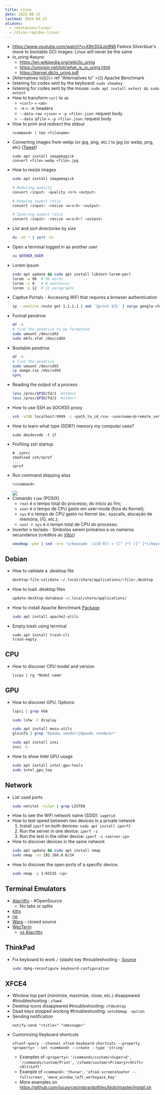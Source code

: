 ```yaml
---
title: Linux
date: 2023-08-15
lastmod: 2025-04-23
aliases:
  - /anotacoes/linux/
  - /dicas-rapidas-linux/
---
```

- https://www.youtube.com/watch?v=X8h304Jp9N8 Fedora Silverblue's move to bootable OCI images: Linux will never be the same
- io_uring #async
	- https://en.wikipedia.org/wiki/Io_uring
	- https://unixism.net/loti/what_is_io_uring.html
	- https://kernel.dk/io_uring.pdf
- [Alternatives to]({{< ref "Alternatives to" >}}) Apache Benchmark
- listening for codes sent by the keyboard: `sudo showkey`
- listening for codes sent by the mouse: `sudo apt install evtest && sudo evtest`
- How to transform `curl` to `ab`
	- `<curl>` = `<ab>`
	- `-H` = `-H`: headers
	- `--data-raw <json>` = `-p <file>.json`: request body
	- `--data @file` = `-p <file>.json`: request body
- How to print and redirect the stdout
	```shell
	<command> | tee <filename>
	```
- Converting images from webp (or jpg, png, etc.) to jpg (or webp, png, etc) ([Tweet](https://twitter.com/lucasrcezimbra/status/1718995187878256796))
	```shell
	sudo apt install imagemagick
	convert <file>.webp <file>.jpg
	```
- How to resize images
	```bash
	sudo apt install imagemagick
	```
	```bash
	# Reducing quality
	convert <input> -quality <n>% <output>
	```
	```bash
	# Keeping aspect ratio
	convert <input> -resize <w>x<h> <output>
	```
	```bash
	# Ignoring aspect ratio
	convert <input> -resize <w>x<h>! <output>
	```
- List and sort directories by size
	```bash
	du -sh * | sort -hr
	```
- Open a terminal logged in as another user
	```bash
	su $OTHER_USER
	```
- Lorem Ipsum
	```bash
	sudo apt update && sudo apt install libtext-lorem-perl
	lorem -w 96  # 96 words
	lorem -s 8   # 8 sentences
	lorem -p 12  # 12 paragraphs
	```
- Captive Portals - Accessing WiFi that requires a browser authentication
	```bash
	ip --oneline route get 1.1.1.1 | awk '{print $3}' | xargs google-chrome
	```
- Format pendrive
	```bash
	df -h
	# find the pendrive to be formatted
	sudo umount /dev/sdXX
	sudo mkfs.vfat /dev/sdXX
	```
- Bootable pendrive
	```bash
	df -h
	# find the pendrive
	sudo umount /dev/sdXX
	cp image.iso /dev/sdXX
	sync
	```
- Reading the output of a process
	```bash
	less /proc/$PID/fd/1  #stdout
	less /proc/$PID/fd/2  #stderr
	```
- How to use SSH as SOCKS5 proxy
	```bash
	ssh -vCND localhost:9999 -i <path_to_id_rsa> <username>@<remote_server>
	```
- How to learn what type (DDR?) memory my computer uses?
	```shell
	sudo dmidecode -t 17
	```
- Profiling zsh startup
	```shell
	# .zshrc
	zmodload zsh/zprof
	...
	zprof
	```
- Run command skipping alias
	```shell
	\<command>
	```
	![](/anotacoes/Assets/linux-shell-skip-alias.png)
- Comando `time` (POSIX)
	- `real` é o tempo total do processo, do início ao fim;
	- `user` é o tempo de CPU gasto em user-mode (fora do Kernel);
	- `sys` é o tempo de CPU gasto no Kernel (ex.: syscalls, alocação de memória, I/O, etc.);
	- `user + sys` é o tempo total de CPU do processo;
- Inverter o teclado - Símbolos serem primários e os números secundários (créditos ao [Vítor](https://elmord.org/))
	```bash
	xmodmap -pke | sed -nre 's/keycode  (1[0-9]) = ([^ ]*) ([^ ]*)/keycode \1 = \3 \2/p' | xmodmap -
	```


## Debian
- How to validate a .desktop file
	```bash
	desktop-file-validate ~/.local/share/applications/<file>.desktop
	```
- How to load .desktop files
	```bash
	update-desktop-database ~/.local/share/applications/
	```
- How to install Apache Benchmark [Package](https://packages.debian.org/sid/apache2-utils)
	```bash
	sudo apt install apache2-utils
	```
- Empty trash using terminal
  ```shell
  sudo apt install trash-cli
  trash-empty
  ```


## CPU
- How to discover CPU model and version
    ```shell
    lscpu | rg 'Model name'
    ```

## GPU
- How to discover GPU. Options:
	```bash
	lspci | grep VGA
	```
	```bash
	sudo lshw -C display
	```
	```bash
	sudo apt install mesa-utils
	glxinfo | grep "OpenGL vendor\|OpenGL renderer"
	```
	```bash
	sudo apt install inxi
	inxi -G
	```

- How to show Intel GPU usage
	```bash
	sudo apt install intel-gpu-tools
	sudo intel_gpu_top
	```

## Network
- List used ports
	```bash
	sudo netstat -tulpn | grep LISTEN
	```
- How to see the WiFi network name (SSID): `iwgetid`
- How to test speed between two devices in a private network
	1. Install `iperf` on both devices: `sudo apt install iperf3`
	2. Run the server in one device: `iperf -s`
	3. Run the test in the other device: `iperf -c <server-ip>`
- How to discover devices in the same network
	```bash
	sudo apt update && sudo apt install nmap
	sudo nmap -sn 192.168.0.0/24
	```
- How to discover the open ports of a specific device:
	```bash
	sudo nmap -p 1-65535 <ip>
	```

## Terminal Emulators
- [Alacritty](https://github.com/alacritty/alacritty) - #OpenSource
	- No tabs or splits
- [kitty](https://github.com/kovidgoyal/kitty)
- [rio](https://github.com/raphamorim/rio)
- [Warp](https://www.warp.dev/) - closed source
- [WezTerm](https://github.com/wez/wezterm)
	- [vs Alacritty](https://github.com/wez/wezterm/discussions/1769)
## ThinkPad
- Fix keyboard to work `/` (slash) key #troubleshooting - [Source](https://askubuntu.com/questions/184465/slash-in-thinkpad-t420-abnt-keyboard)
	```bash
	sudo dpkg-reconfigure keyboard-configuration
	```

## XFCE4
- Window top part (minimize, maximize, close, etc.) disappeared #troubleshooting : `xfwm4`
- Desktop icons disappeared #troubleshooting: `xfdesktop`
- Dead keys stopped working #troubleshooting: `setxkbmap -option`
- Sending notification
	```shell
	notify-send "<title>" "<message>"
	```
- Customizing Keyboard shortcuts
	```shell
	xfconf-query --channel xfce4-keyboard-shortcuts --property <property> --set <command> --create --type 'string'
	```
	- Examples of `<property>`: `'/commands/custom/<Super>d'`, `'/commands/custom/Print'`, `'/xfwm4/custom/<Primary><Shift><Alt>Left'`
	- Example of `<command>`: `'thunar'`, `'xfce4-screenshooter --fullscreen'`, `'move_window_left_workspace_key'`
	- More examples on https://github.com/lucasrcezimbra/dotfiles/blob/master/install.sh
